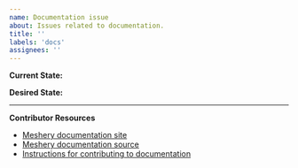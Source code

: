 ```yaml
---
name: Documentation issue
about: Issues related to documentation.
title: ''
labels: 'docs'
assignees: ''
---
```

**Current State:**


**Desired State:**

---
**Contributor Resources**
- [Meshery documentation site](https://docs.meshery.io/)
- [Meshery documentation source](https://github.com/meshery/meshery/tree/master/docs)
- [Instructions for contributing to documentation](https://github.com/meshery/meshery/blob/master/CONTRIBUTING.md#documentation-contribution-flow)
